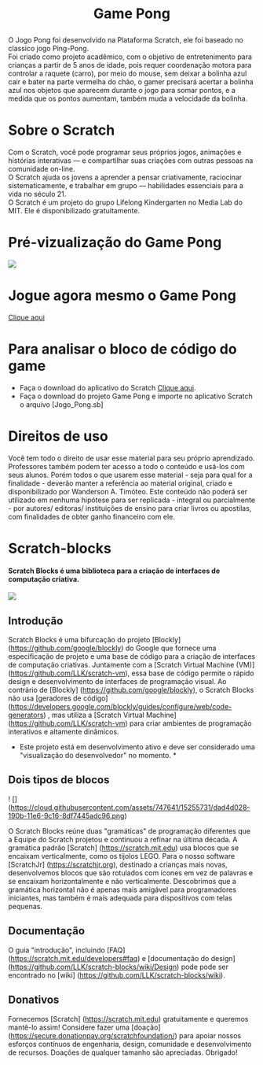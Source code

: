 # <p align="center">  &nbsp; Game Pong &nbsp;   </p>
O Jogo Pong foi desenvolvido na Plataforma Scratch, ele foi baseado no classico jogo Ping-Pong. <br>
Foi criado como projeto acadêmico, com o objetivo de entretenimento para crianças a partir de 5 anos de idade, pois requer coordenação motora para controlar a raquete (carro), por meio do mouse, sem deixar a bolinha azul cair e bater na parte vermelha do chão, o gamer precisará acertar a bolinha azul nos objetos que aparecem durante o jogo para somar pontos, e a medida que os pontos aumentam, também muda a velocidade da bolinha.

# Sobre o Scratch

Com o Scratch, você pode programar seus próprios jogos, animações e histórias interativas — e compartilhar suas criações com outras pessoas na comunidade on-line.
<br>
O Scratch ajuda os jovens a aprender a pensar criativamente, raciocinar sistematicamente, e trabalhar em grupo — habilidades essenciais para a vida no século 21.
<br>
O Scratch é um projeto do grupo Lifelong Kindergarten no Media Lab do MIT. Ele é disponibilizado gratuitamente.

# Pré-vizualização do Game Pong

![](https://github.com/Wanderson-A-Timoteo/Pong-Game/blob/master/Interface-Game-Pong.jpg)

# Jogue agora mesmo o Game Pong
[Clique aqui](https://scratch.mit.edu/projects/297173471/)

# Para analisar o bloco de código do game

* Faça o download do aplicativo do Scratch [Clique aqui](https://scratch.mit.edu/download).<br>
* Faça o download do projeto Game Pong e importe no aplicativo Scratch o arquivo [Jogo_Pong.sb]

# Direitos de uso
Você tem todo o direito de usar esse material para seu próprio aprendizado. Professores também podem ter acesso a todo o conteúdo e usá-los com seus alunos. Porém todos o que usarem esse material - seja para qual for a finalidade - deverão manter a referência ao material original, criado e disponibilizado por Wanderson A. Timóteo. Este conteúdo não poderá ser utilizado em nenhuma hipótese para ser replicada - integral ou parcialmente - por autores/ editoras/ instituições de ensino para criar livros ou apostilas, com finalidades de obter ganho financeiro com ele.



# Scratch-blocks
#### Scratch Blocks é uma biblioteca para a criação de interfaces de computação criativa.

![](https://cloud.githubusercontent.com/assets/747641/15227351/c37c09da-1854-11e6-8dc7-9a298f2b1f01.jpg)

## Introdução
Scratch Blocks é uma bifurcação do projeto [Blockly] (https://github.com/google/blockly) do Google que fornece uma especificação de projeto e uma base de código para a criação de interfaces de computação criativas. Juntamente com a [Scratch Virtual Machine (VM)] (https://github.com/LLK/scratch-vm), essa base de código permite o rápido design e desenvolvimento de interfaces de programação visual. Ao contrário de [Blockly] (https://github.com/google/blockly), o Scratch Blocks não usa [geradores de código] (https://developers.google.com/blockly/guides/configure/web/code-generators) , mas utiliza a [Scratch Virtual Machine] (https://github.com/LLK/scratch-vm) para criar ambientes de programação interativos e altamente dinâmicos.

* Este projeto está em desenvolvimento ativo e deve ser considerado uma "visualização do desenvolvedor" no momento. *

## Dois tipos de blocos
! [] (https://cloud.githubusercontent.com/assets/747641/15255731/dad4d028-190b-11e6-9c16-8df7445adc96.png)

O Scratch Blocks reúne duas "gramáticas" de programação diferentes que a Equipe do Scratch projetou e continuou a refinar na última década. A gramática padrão [Scratch] (https://scratch.mit.edu) usa blocos que se encaixam verticalmente, como os tijolos LEGO. Para o nosso software [ScratchJr] (https://scratchjr.org), destinado a crianças mais novas, desenvolvemos blocos que são rotulados com ícones em vez de palavras e se encaixam horizontalmente e não verticalmente. Descobrimos que a gramática horizontal não é apenas mais amigável para programadores iniciantes, mas também é mais adequada para dispositivos com telas pequenas.

## Documentação
O guia "introdução", incluindo [FAQ] (https://scratch.mit.edu/developers#faq) e [documentação do design] (https://github.com/LLK/scratch-blocks/wiki/Design) pode pode ser encontrado no [wiki] (https://github.com/LLK/scratch-blocks/wiki).

## Donativos
Fornecemos [Scratch] (https://scratch.mit.edu) gratuitamente e queremos mantê-lo assim! Considere fazer uma [doação] (https://secure.donationpay.org/scratchfoundation/) para apoiar nossos esforços contínuos de engenharia, design, comunidade e desenvolvimento de recursos. Doações de qualquer tamanho são apreciadas. Obrigado!
